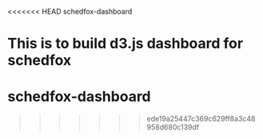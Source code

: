 <<<<<<< HEAD
schedfox-dashboard

This is to build d3.js dashboard for schedfox
=======
# schedfox-dashboard
>>>>>>> ede19a25447c369c629ff8a3c48958d680c139df
